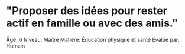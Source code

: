 # "Proposer des idées pour rester actif en famille ou avec des amis."

Âge: 6
Niveau: Maître
Matière: Éducation physique et santé
Évalué par: Humain